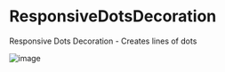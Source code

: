 # ResponsiveDotsDecoration
Responsive Dots Decoration - Creates lines of dots

![image](https://user-images.githubusercontent.com/39153063/166112597-12c1c3e0-ea66-47b6-85b0-45e6c12b899a.png)

